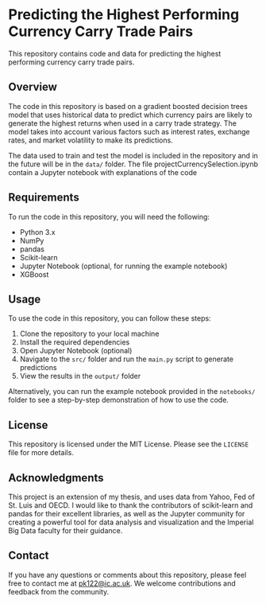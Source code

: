 # Predicting the Highest Performing Currency Carry Trade Pairs

This repository contains code and data for predicting the highest performing currency carry trade pairs. 

## Overview

The code in this repository is based on a gradient boosted decision trees model that uses historical data to predict which currency pairs are likely to generate the highest returns when used in a carry trade strategy. The model takes into account various factors such as interest rates, exchange rates, and market volatility to make its predictions. 

The data used to train and test the model is included in the repository and in the future will be in the `data/` folder. The file projectCurrencySelection.ipynb contain a Jupyter notebook with explanations of the code 

## Requirements

To run the code in this repository, you will need the following:

- Python 3.x
- NumPy
- pandas
- Scikit-learn
- Jupyter Notebook (optional, for running the example notebook)
- XGBoost

## Usage

To use the code in this repository, you can follow these steps:

1. Clone the repository to your local machine
2. Install the required dependencies
3. Open Jupyter Notebook (optional)
4. Navigate to the `src/` folder and run the `main.py` script to generate predictions
5. View the results in the `output/` folder

Alternatively, you can run the example notebook provided in the `notebooks/` folder to see a step-by-step demonstration of how to use the code.

## License

This repository is licensed under the MIT License. Please see the `LICENSE` file for more details.

## Acknowledgments

This project is an extension of my thesis, and uses data from Yahoo, Fed of St. Luis and OECD. I would like to thank the contributors of scikit-learn and pandas for their excellent libraries, as well as the Jupyter community for creating a powerful tool for data analysis and visualization and the Imperial Big Data faculty for their guidance. 

## Contact

If you have any questions or comments about this repository, please feel free to contact me at pk122@ic.ac.uk. We welcome contributions and feedback from the community.
